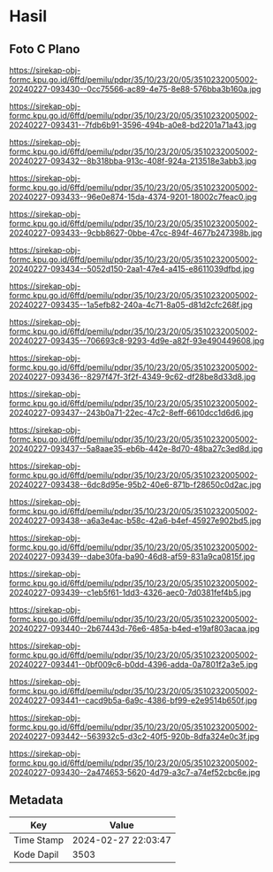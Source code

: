 # Hasil

## Foto C Plano

https://sirekap-obj-formc.kpu.go.id/6ffd/pemilu/pdpr/35/10/23/20/05/3510232005002-20240227-093430--0cc75566-ac89-4e75-8e88-576bba3b160a.jpg

https://sirekap-obj-formc.kpu.go.id/6ffd/pemilu/pdpr/35/10/23/20/05/3510232005002-20240227-093431--7fdb6b91-3596-494b-a0e8-bd2201a71a43.jpg

https://sirekap-obj-formc.kpu.go.id/6ffd/pemilu/pdpr/35/10/23/20/05/3510232005002-20240227-093432--8b318bba-913c-408f-924a-213518e3abb3.jpg

https://sirekap-obj-formc.kpu.go.id/6ffd/pemilu/pdpr/35/10/23/20/05/3510232005002-20240227-093433--96e0e874-15da-4374-9201-18002c7feac0.jpg

https://sirekap-obj-formc.kpu.go.id/6ffd/pemilu/pdpr/35/10/23/20/05/3510232005002-20240227-093433--9cbb8627-0bbe-47cc-894f-4677b247398b.jpg

https://sirekap-obj-formc.kpu.go.id/6ffd/pemilu/pdpr/35/10/23/20/05/3510232005002-20240227-093434--5052d150-2aa1-47e4-a415-e8611039dfbd.jpg

https://sirekap-obj-formc.kpu.go.id/6ffd/pemilu/pdpr/35/10/23/20/05/3510232005002-20240227-093435--1a5efb82-240a-4c71-8a05-d81d2cfc268f.jpg

https://sirekap-obj-formc.kpu.go.id/6ffd/pemilu/pdpr/35/10/23/20/05/3510232005002-20240227-093435--706693c8-9293-4d9e-a82f-93e490449608.jpg

https://sirekap-obj-formc.kpu.go.id/6ffd/pemilu/pdpr/35/10/23/20/05/3510232005002-20240227-093436--8297f47f-3f2f-4349-9c62-df28be8d33d8.jpg

https://sirekap-obj-formc.kpu.go.id/6ffd/pemilu/pdpr/35/10/23/20/05/3510232005002-20240227-093437--243b0a71-22ec-47c2-8eff-6610dcc1d6d6.jpg

https://sirekap-obj-formc.kpu.go.id/6ffd/pemilu/pdpr/35/10/23/20/05/3510232005002-20240227-093437--5a8aae35-eb6b-442e-8d70-48ba27c3ed8d.jpg

https://sirekap-obj-formc.kpu.go.id/6ffd/pemilu/pdpr/35/10/23/20/05/3510232005002-20240227-093438--6dc8d95e-95b2-40e6-871b-f28650c0d2ac.jpg

https://sirekap-obj-formc.kpu.go.id/6ffd/pemilu/pdpr/35/10/23/20/05/3510232005002-20240227-093438--a6a3e4ac-b58c-42a6-b4ef-45927e902bd5.jpg

https://sirekap-obj-formc.kpu.go.id/6ffd/pemilu/pdpr/35/10/23/20/05/3510232005002-20240227-093439--dabe30fa-ba90-46d8-af59-831a9ca0815f.jpg

https://sirekap-obj-formc.kpu.go.id/6ffd/pemilu/pdpr/35/10/23/20/05/3510232005002-20240227-093439--c1eb5f61-1dd3-4326-aec0-7d0381fef4b5.jpg

https://sirekap-obj-formc.kpu.go.id/6ffd/pemilu/pdpr/35/10/23/20/05/3510232005002-20240227-093440--2b67443d-76e6-485a-b4ed-e19af803acaa.jpg

https://sirekap-obj-formc.kpu.go.id/6ffd/pemilu/pdpr/35/10/23/20/05/3510232005002-20240227-093441--0bf009c6-b0dd-4396-adda-0a7801f2a3e5.jpg

https://sirekap-obj-formc.kpu.go.id/6ffd/pemilu/pdpr/35/10/23/20/05/3510232005002-20240227-093441--cacd9b5a-6a9c-4386-bf99-e2e9514b650f.jpg

https://sirekap-obj-formc.kpu.go.id/6ffd/pemilu/pdpr/35/10/23/20/05/3510232005002-20240227-093442--563932c5-d3c2-40f5-920b-8dfa324e0c3f.jpg

https://sirekap-obj-formc.kpu.go.id/6ffd/pemilu/pdpr/35/10/23/20/05/3510232005002-20240227-093430--2a474653-5620-4d79-a3c7-a74ef52cbc6e.jpg


## Metadata

| Key        | Value               |
| ---------- | ------------------- |
| Time Stamp | 2024-02-27 22:03:47 |
| Kode Dapil | 3503                |



